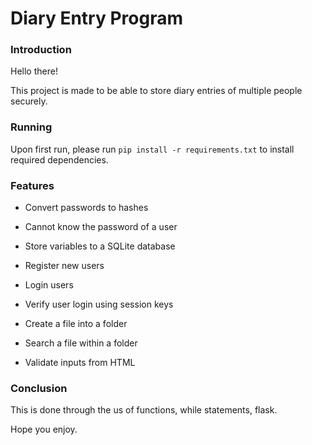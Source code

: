 # Diary Entry Program

### Introduction

Hello there!

This project is made to be able to store diary entries of multiple people securely.

### Running

Upon first run, please run `pip install -r requirements.txt` to install required dependencies.

### Features

- Convert passwords to hashes

- Cannot know the password of a user

- Store variables to a SQLite database

- Register new users

- Login users

- Verify user login using session keys

- Create a file into a folder

- Search a file within a folder

- Validate inputs from HTML

### Conclusion

This is done through the us of functions, while statements, flask.

Hope you enjoy.
